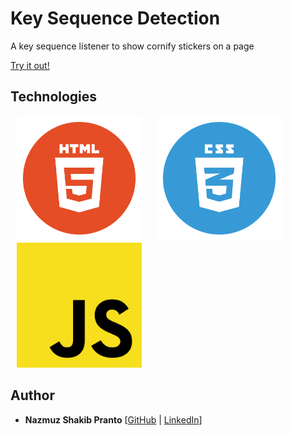 # Key Sequence Detection
A key sequence listener to show cornify stickers on a page

[Try it out!](http://javascript-30-key-sequence-detection.surge.sh/)

## Technologies
<div align="left">
  <img src="./../../assets/techs/html5.png" width="200px" hspace="10" title="HTML5" />
  <img src="./../../assets/techs/css3.png" width="200px" hspace="10" title="CSS3" />
  <img src="./../../assets/techs/javascript.png" width="200px" hspace="10" title="JavaScript" />
</div>
 
## Author
* **Nazmuz Shakib Pranto** [[GitHub](https://github.com/npranto) | [LinkedIn](https://www.linkedin.com/in/npranto/)] 
 